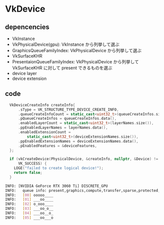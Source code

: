 # VkDevice

## depencencies

- VkInstance
- VkPhysicalDevice(gpu): VkInstance から列挙して選ぶ
- GraphicsQueueFamilyIndex: VkPhysicalDevice から列挙して選ぶ
- VkSurfaceKHR
- PresentaionQueueFamilyIndex: VkPhysicalDevice から列挙して VkSurfaceKHR に対して present できるものを選ぶ
- device layer
- device extension

## code

```cpp
  VkDeviceCreateInfo createInfo{
      .sType = VK_STRUCTURE_TYPE_DEVICE_CREATE_INFO,
      .queueCreateInfoCount = static_cast<uint32_t>(queueCreateInfos.size()),
      .pQueueCreateInfos = queueCreateInfos.data(),
      .enabledLayerCount = static_cast<uint32_t>(layerNames.size()),
      .ppEnabledLayerNames = layerNames.data(),
      .enabledExtensionCount =
          static_cast<uint32_t>(deviceExtensionNames.size()),
      .ppEnabledExtensionNames = deviceExtensionNames.data(),
      .pEnabledFeatures = &deviceFeatures,
  };

  if (vkCreateDevice(PhysicalDevice, &createInfo, nullptr, &Device) !=
      VK_SUCCESS) {
    LOGE("failed to create logical device!");
    return false;
  }
```

```sh
INFO: [NVIDIA GeForce RTX 3060 Ti] DISCRETE_GPU
INFO:   queue info: present,graphics,compute,transfer,sparse,protected,video_de,video_en,optical
INFO:   [00] ooooo____
INFO:   [01] ___oo____
INFO:   [02] o_ooo____
INFO:   [03] ___oo_o__
INFO:   [04] ___oo__o_
INFO:   [05] ___oo___o
```
